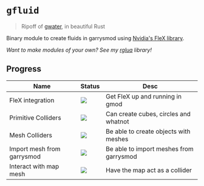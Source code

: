 # ``gfluid``
> Ripoff of [gwater](https://github.com/Mee12345/GWater-V3), in beautiful Rust

Binary module to create fluids in garrysmod using [Nvidia's FleX library](https://github.com/NVIDIAGameWorks/FleX).

*Want to make modules of your own? See my [rglua](https://github.com/Vurv78/rglua) library!*

## Progress

|           Name             |             Status                 |                  Desc                   |
| -------------------------- | ---------------------------------- | --------------------------------------- |
| FleX integration           | ![](https://progress-bar.dev/100/) | Get FleX up and running in gmod         |
| Primitive Colliders        | ![](https://progress-bar.dev/100/) | Can create cubes, circles and whatnot   |
| Mesh Colliders             | ![](https://progress-bar.dev/0/)   | Be able to create objects with meshes   |
| Import mesh from garrysmod | ![](https://progress-bar.dev/0/)   | Be able to import meshes from garrysmod |
| Interact with map mesh     | ![](https://progress-bar.dev/0/)   | Have the map act as a collider          |
